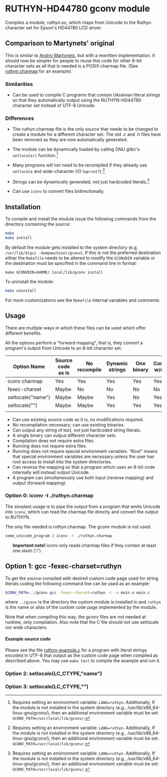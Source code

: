 # RUTHYN-HD44780 gconv module

Compiles a module, ruthyn.so, which maps from Unicode to the Ruthyn
character set for Epson's HD44780 LCD driver. 

## Comparison to Martynets' original

This is similar to [Andriy Martynets](github.com/martynets/ruthyn-hd44780), 
but with a rewritten implementation. It should now be simpler for
people to reuse this code for other 8-bit character sets as all that
is needed is a POSIX charmap file. (See [ruthyn.charmap](ruthyn.charmap) 
for an example).

### Similarities

* Can be used to compile C programs that contain Ukrainian literal
  strings so that they automatically output using the RUTHYN-HD44780
  character set instead of UTF-8 Unicode.
  
### Differences

* The ruthyn.charmap file is the only source that needs to be changed
  to create a module for a different character set. The old .c and .h
  files have been removed as they are now automatically generated.
  
* The module can be dynamically loaded by calling GNU glibc's
  `setlocale()` function.[^†]

* Many programs will not need to be recompiled if they already use
  `setlocale` and wide-character I/O (`wprintf`).[^†]

* Strings can be dynamically generated, not just hardcoded literals.[^†]

* Can use `iconv` to convert files bidirectionally.

[^†]: Requires setting an environment variable: `LANG=ruthyn`.
	Additionally, If the module is not installed in the system
	directory (e.g., /usr/lib/x86_64-linux-gnu/gconv/), then an
	additional environment variable must be set:
	`GCONV_PATH=/usr/local/lib/gconv/`.

## Installation

To compile and install the module issue the following commands from the directory containing the source:

```bash
make
make install
```

By default the module gets installed to the system directory (e.g,
`/usr/lib/$(gcc -dumpmachine)/gconv`). If this is not the preferred
destination either the `Makefile` needs to be altered to modify the
`GCONVDIR` variable or the destination must be specified in the
command line in format:


```
make GCONVDIR=$HOME/.local/lib/gconv install
```
To uninstall the module:

```bash
make uninstall
```

For more customizations see the `Makefile` internal variables and comments.

## Usage

There are multiple ways in which these files can be used which offer
different benefits. 

All the options perform a "forward mapping", that is, they convert a
program's output from Unicode to an 8-bit character set.

| Option Name       | Source code as is | No recompile | Dynamic strings | One binary | Compiles w/o files | Runs w/o files | Runs w/o vars | Reverse map | I&O |
|-------------------|-------------------|--------------|-----------------|------------|--------------------|----------------|---------------|-------------|-----|
| iconv charmap     | Yes               | Yes          | Yes             | Yes        | Yes                | No             | Yes           | Yes         | No  |
| fexec-charset     | Maybe             | No           | No              | No         | No                 | Yes            | Yes           | No          | No  |
| setlocale("name") | Maybe             | Maybe        | Yes             | No         | Yes                | No             | Maybe         | Yes         | Yes |
| setlocale("")     | Maybe             | Maybe        | Yes             | Yes        | Yes                | No             | Maybe         | Yes         | Yes |
|                   |                   |              |                 |            |                    |                |               |             |     |

* Can use existing source code as it is, no modifications required.
* No recompilation necessary; can use existing binaries.
* Can output any string of text, not just hardcoded string literals.
* A single binary can output different character sets.
* Compilation does not require extra files.
* Running does not require extra files.
* Running does not require special environment variables. "Root" means
  that special environment variables are necessary unless the user has
  root access to install into the system directories.
* Can reverse the mapping so that a program which uses an 8-bit code
  internally will instead output Unicode.
* A program can simultaneously use both input (reverse mapping) and
  output (forward mapping).




### Option 0: iconv -t ./ruthyn.charmap
The simplest usage is to pipe the output from a program that emits
Unicode into `iconv`, which can read the charmap file directly and
convert the output to RUTHYN. 

The only file needed is ruthyn.charmap. The gconv module is not used. 

```bash
some_unicode_program | iconv -t ./ruthyn.charmap
```

<ul>

**Important note!** iconv only reads charmap files if they contain at
least one slash ('/'). 

</ul>


## Option 1: gcc -fexec-charset=ruthyn 
To get the source compiled with desired custom code page used for
string literals coding the following command line can be used as an
example:

```bash
GCONV_PATH=../gconv gcc -fexec-charset=ruthyn -c -o main.o main.c
```

where `../gconv` is the directory the custom module is installed in
and `ruthyn` is the name or alias of the custom code page implemented
by the module.

Note that when compiling this way, the gconv files are _not_ needed at
runtime, only compilation. Also note that the C file should not use
setlocale nor wide characters.

#### Example source code

Please see the file [ruthyn-example.c](ruthyn-example.c) for a program
with literal strings encoded in UTF-8 that output as the custom code
page when compiled as described above. You may use `make test` to
compile the example and run it.

### Option 2: setlocale(LC_CTYPE,"name")

### Option 3: setlocale(LC_CTYPE,"")

